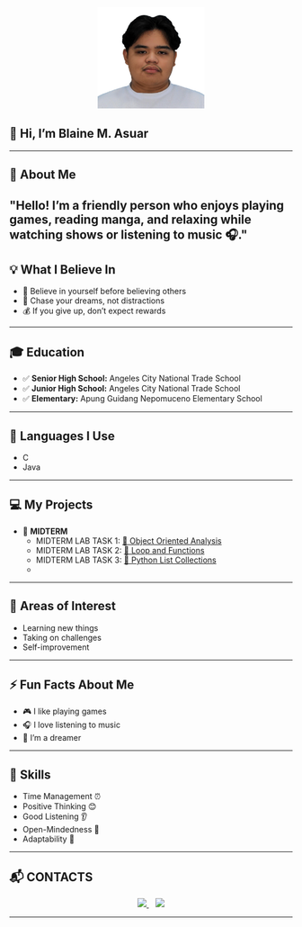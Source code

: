 <p align="center">
  <img src="Images./ASUAR BLAINE M.jpg" width="190" height="180" />
</p>




## 👋 Hi, I’m Blaine M. Asuar  

---

## 🌟 About Me  
"Hello! I’m a friendly person who enjoys playing games, reading manga, and relaxing while watching shows or listening to music 🎧."
---

## 💡 What I Believe In  
- 🌱 Believe in yourself before believing others  
- 🚀 Chase your dreams, not distractions  
- 💰 If you give up, don’t expect rewards  

---

## 🎓 Education  
- ✅ **Senior High School:** Angeles City National Trade School  
- ✅ **Junior High School:** Angeles City National Trade School  
- ✅ **Elementary:** Apung Guidang Nepomuceno Elementary School  

---

## 📜 Languages I Use  
- C  
- Java  

---

## 💻 My Projects  
- 🧪 **MIDTERM**  
  - MIDTERM LAB TASK 1: [📂 Object Oriented Analysis](https://github.com/blaine245/700P-PROJECTS/blob/d8830fa4ef89e9d3e84b07b9b60911f41d9bb9fe/MIDTERM/aljohn%20salalac%20%26%20blaine%20asuar%20C204.docx)
  - MIDTERM LAB TASK 2: [📂 Loop and Functions](https://github.com/blaine245/700P-PROJECTS/blob/b861534c3b95055afeb32a5e99d41cc814dd1fdb/MIDTERM/Midterm%20Lab%20Task%202%20Loops%20and%20Functions.docx)
  - MIDTERM LAB TASK 3: [📂 Python List Collections]()
  - 
    

---

## 🎯 Areas of Interest  
- Learning new things  
- Taking on challenges  
- Self-improvement  

---

## ⚡ Fun Facts About Me  
- 🎮 I like playing games  
- 🎧 I love listening to music  
- 🌙 I’m a dreamer  

---

## 📌 Skills  
- Time Management ⏰  
- Positive Thinking 😊  
- Good Listening 👂  
- Open-Mindedness 🧠  
- Adaptability 🔄  

---
## 📬 CONTACTS 
<p align="center">
  <a href="https://mail.google.com/mail/mu/mp/94/#tl/priority/%5Esmartlabel_personal" target="_blank">
    <img src="https://img.shields.io/badge/Email-D14836?style=for-the-badge&logo=gmail&logoColor=white" height="40"/>
  </a>
  &nbsp;&nbsp;
  <a href="https://www.facebook.com/share/1CcHgv5L2x/" target="_blank">
    <img src="https://img.shields.io/badge/Facebook-1877F2?style=for-the-badge&logo=facebook&logoColor=white" height="40"/>
  </a>
</p>


---
